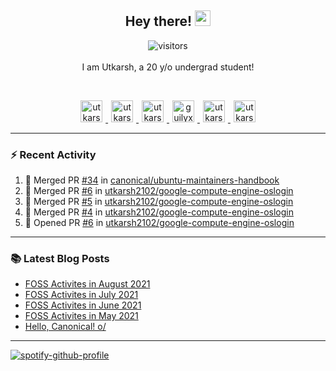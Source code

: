 <h2 align="center">
  <b>Hey there!</b> <img src="https://media.giphy.com/media/hvRJCLFzcasrR4ia7z/giphy.gif" width="25px">
</h2>

<p align="center">
  <img src="https://visitor-badge.glitch.me/badge?page_id=utkarsh2102" alt="visitors">
  <br/>
  <br/>
  I am Utkarsh, a 20 y/o undergrad student!
</p>

<br/>
<p align="center">
<a href="https://nm.debian.org/person/utkarsh/">
  <img alt="utkarsh2102 | Debian" width="35px" src="https://www.flaticon.com/svg/static/icons/svg/226/226772.svg" hspace="5"/>
</a>
<a href="https://twitter.com/utkarsh2102">
  <img alt="utkarsh2102 | Twitter" width="35px" src="https://image.flaticon.com/icons/svg/2111/2111703.svg" hspace="5"/>
</a>
<a href="mailto:utkarsh@debian.org">
  <img alt="utkarsh2102 | Mail" width="35px" src="https://www.flaticon.com/svg/static/icons/svg/893/893315.svg" hspace="5"/>
</a>
<a href="https://open.spotify.com/user/wr6c7rh4fwc5fvibnwrwwzlrn">
  <img alt="guilyx's Spotify" width="35px" src="https://image.flaticon.com/icons/svg/2111/2111627.svg" hspace="5"/>
</a>
<a href="https://www.linkedin.com/in/utkarsh2102"><img alt="utkarsh2102 | LinkedIn" width="35px" src="https://image.flaticon.com/icons/svg/2111/2111465.svg" hspace="5"/>
</a>
<a href="https://www.instagram.com/utkarsh2102">
  <img alt="utkarsh2102 | Instagram" width="35px" src="https://image.flaticon.com/icons/svg/2111/2111421.svg" hspace="5"/>
</a>
</p>

---

### :zap: Recent Activity

<!--START_SECTION:activity-->
1. 🎉 Merged PR [#34](https://github.com/canonical/ubuntu-maintainers-handbook/pull/34) in [canonical/ubuntu-maintainers-handbook](https://github.com/canonical/ubuntu-maintainers-handbook)
2. 🎉 Merged PR [#6](https://github.com/utkarsh2102/google-compute-engine-oslogin/pull/6) in [utkarsh2102/google-compute-engine-oslogin](https://github.com/utkarsh2102/google-compute-engine-oslogin)
3. 🎉 Merged PR [#5](https://github.com/utkarsh2102/google-compute-engine-oslogin/pull/5) in [utkarsh2102/google-compute-engine-oslogin](https://github.com/utkarsh2102/google-compute-engine-oslogin)
4. 🎉 Merged PR [#4](https://github.com/utkarsh2102/google-compute-engine-oslogin/pull/4) in [utkarsh2102/google-compute-engine-oslogin](https://github.com/utkarsh2102/google-compute-engine-oslogin)
5. 💪 Opened PR [#6](https://github.com/utkarsh2102/google-compute-engine-oslogin/pull/6) in [utkarsh2102/google-compute-engine-oslogin](https://github.com/utkarsh2102/google-compute-engine-oslogin)
<!--END_SECTION:activity-->

---

### :books: Latest Blog Posts

<!-- BLOG-POST-LIST:START -->
- [FOSS Activites in August 2021](https://utkarsh2102.com/posts/foss-in-aug-21/)
- [FOSS Activites in July 2021](https://utkarsh2102.com/posts/foss-in-july-21/)
- [FOSS Activites in June 2021](https://utkarsh2102.com/posts/foss-in-june-21/)
- [FOSS Activites in May 2021](https://utkarsh2102.com/posts/foss-in-may-21/)
- [Hello, Canonical! o/](https://utkarsh2102.com/posts/hello-canonical/)
<!-- BLOG-POST-LIST:END -->

---

[![spotify-github-profile](https://spotify-github-profile.vercel.app/api/view?uid=wr6c7rh4fwc5fvibnwrwwzlrn&cover_image=true)](https://spotify-github-profile.vercel.app/api/view?uid=wr6c7rh4fwc5fvibnwrwwzlrn&redirect=true)
